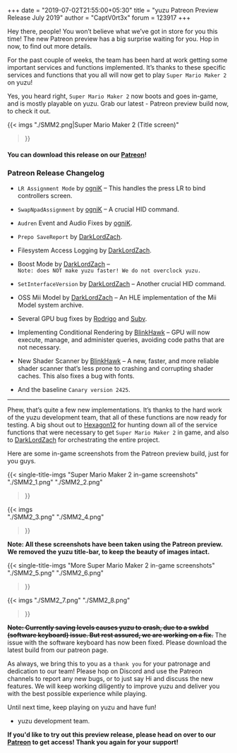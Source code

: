 +++
date = "2019-07-02T21:55:00+05:30"
title = "yuzu Patreon Preview Release July 2019"
author = "CaptV0rt3x"
forum = 123917
+++

Hey there, people! You won’t believe what we’ve got in store for you this time!
The new Patreon preview has a big surprise waiting for you.
Hop in now, to find out more details.
<!--more-->

For the past couple of weeks, the team has been hard at work getting some important services and functions implemented. 
It’s thanks to these specific services and functions that you all will now get to play `Super Mario Maker 2` on yuzu!

Yes, you heard right, `Super Mario Maker 2` now boots and goes in-game, and is mostly playable on yuzu.
Grab our latest - Patreon preview build now, to check it out.

{{< imgs
    "./SMM2.png|Super Mario Maker 2 (Title screen)"
>}}

#### You can download this release on our [Patreon](https://www.patreon.com/yuzuteam)!

### Patreon Release Changelog

- `LR Assignment Mode` by [ogniK](https://www.github.com/ogniK5377) – This handles the press LR to bind controllers screen.
- `SwapNpadAssignment` by [ogniK](https://www.github.com/ogniK5377) – A crucial HID command.
- `Audren` Event and Audio Fixes by [ogniK](https://www.github.com/ogniK5377).

- `Prepo SaveReport` by [DarkLordZach](https://github.com/DarkLordZach).
- Filesystem Access Logging by [DarkLordZach](https://www.github.com/DarkLordZach).
- Boost Mode by [DarkLordZach](https://www.github.com/DarkLordZach) – <br> 
`Note: does NOT make yuzu faster! We do not overclock yuzu.`
- `SetInterfaceVersion` by [DarkLordZach](https://www.github.com/DarkLordZach) – Another crucial HID command.
- OSS Mii Model by [DarkLordZach](https://www.github.com/DarkLordZach) – An HLE implementation of the Mii Model system archive.

- Several GPU bug fixes by [Rodrigo](https://github.com/ReinUsesLisp) and [Subv](https://github.com/Subv).
- Implementing Conditional Rendering by [BlinkHawk](https://github.com/FernandoS27) – GPU will now execute, manage, and administer queries, avoiding code paths that are not necessary.
- New Shader Scanner by [BlinkHawk](https://github.com/FernandoS27) – A new, faster, and more reliable shader scanner that’s less prone to crashing and corrupting shader caches. This also fixes a bug with fonts.
- And the baseline `Canary version 2425`.
***

Phew, that’s quite a few new implementations.
It’s thanks to the hard work of the yuzu development team, that all of these functions are now ready for testing.
A big shout out to [Hexagon12](https://www.github.com/Hexagon12) for hunting down all of the service functions that were necessary to get `Super Mario Maker 2` in game, and also to [DarkLordZach](https://www.github.com/DarkLordZach) for orchestrating the entire project.

Here are some in-game screenshots from the Patreon preview build, just for you guys.

{{< single-title-imgs
    "Super Mario Maker 2 in-game screenshots"
    "./SMM2_1.png"
    "./SMM2_2.png"
>}}

{{< imgs    
    "./SMM2_3.png"
    "./SMM2_4.png"
>}}

**Note: All these screenshots have been taken using the Patreon preview. We removed the yuzu title-bar, to keep the beauty of images intact.**

{{< single-title-imgs
    "More Super Mario Maker 2 in-game screenshots"
    "./SMM2_5.png"
    "./SMM2_6.png"
>}}    

{{< imgs
    "./SMM2_7.png"
    "./SMM2_8.png"
>}}

~~**Note: Currently saving levels causes yuzu to crash, due to a swkbd (software keyboard) issue. But rest assured, we are working on a fix.**~~
The issue with the software keyboard has now been fixed. Please download the latest build from our patreon page.

As always, we bring this to you as a `thank you` for your patronage and dedication to our team!
Please hop on Discord and use the Patreon channels to report any new bugs, or to just say Hi and discuss the new features.
We will keep working diligently to improve yuzu and deliver you with the best possible experience while playing.

Until next time, keep playing on yuzu and have fun! <br>
- yuzu development team.

 
**If you'd like to try out this preview release, please head on over to our [Patreon](https://www.patreon.com/yuzuteam) to get access!
Thank you again for your support!**
